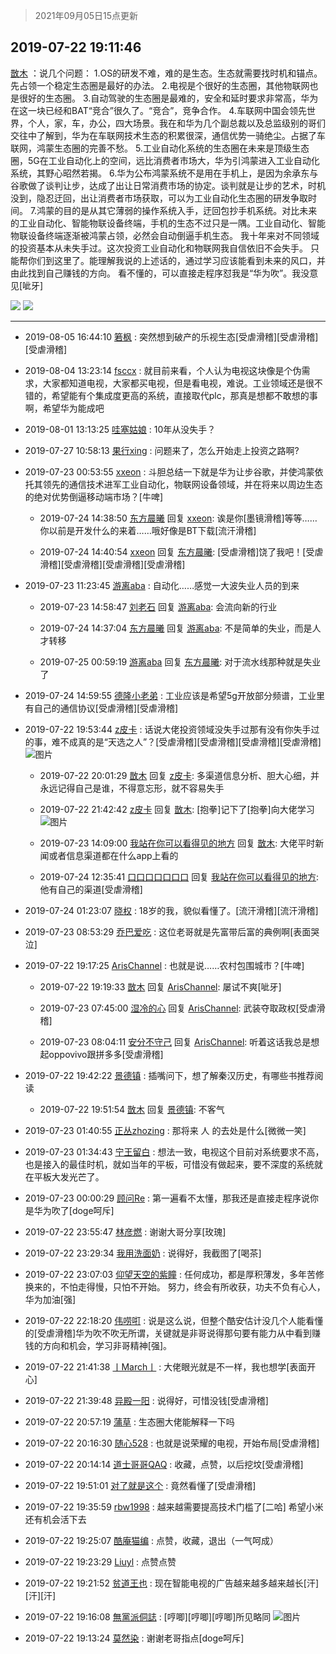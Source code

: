 > 2021年09月05日15点更新
<link rel="stylesheet" href="https://cdn.jsdelivr.net/gh/taotie6/sampleJSON@main/css/photo_show.css">


 ## 2019-07-22 19:11:46 

 [㪚木](https://www.coolapk.com/feed/12873229?shareKey=ZTJlZTZiMmNmNmM2NjEzMTc0YmQ~) ：说几个问题：
1.OS的研发不难，难的是生态。生态就需要找时机和锚点。先占领一个稳定生态圈是最好的办法。
2.电视是个很好的生态圈，其他物联网也是很好的生态圈。
3.自动驾驶的生态圈是最难的，安全和延时要求非常高，华为在这一块已经和BAT“竞合”很久了。“竞合”，竞争合作。<!--break-->
4.车联网中国会领先世界，个人，家，车，办公，四大场景。我在和华为几个副总裁以及总监级别的哥们交往中了解到，华为在车联网技术生态的积累很深，通信优势一骑绝尘。占据了车联网，鸿蒙生态圈的完善不愁。
5.工业自动化系统的生态圈在未来是顶级生态圈，5G在工业自动化上的空间，远比消费者市场大，华为引鸿蒙进入工业自动化系统，其野心昭然若揭。
6.华为公布鸿蒙系统不是用在手机上，是因为余承东与谷歌做了谈判让步，达成了出让日常消费市场的协定。谈判就是让步的艺术，时机没到，隐忍迂回，出让消费者市场获取，可以为工业自动化生态圈的研发争取时间。
7.鸿蒙的目的是从其它薄弱的操作系统入手，迂回包抄手机系统。对比未来的工业自动化、智能物联设备终端，手机的生态不过只是一隅。工业自动化、智能物联设备终端逐渐被鸿蒙占领，必然会自动倒逼手机生态。
我十年来对不同领域的投资基本从未失手过。这次投资工业自动化和物联网我自信依旧不会失手。
只能帮你们到这里了。能理解我说的上述话的，通过学习应该能看到未来的风口，并由此找到自己赚钱的方向。
看不懂的，可以直接走程序怼我是“华为吹”。我没意见[呲牙] 

<div class="album">
<img class="img-item" src="https://image.coolapk.com/feed/2019/0321/17/1081091_1553161535_7781@351x218.gif" />
<img class="img-item" src="https://image.coolapk.com/feed/2018/1201/17/1081091_1543657546_6904@353x200.gif" />
</div>

 ------- 

- 2019-08-05 16:44:10 [箬枫](uid=844564) : 突然想到破产的乐视生态[受虐滑稽][受虐滑稽][受虐滑稽] 

- 2019-08-04 13:23:14 [fsccx](uid=1273712) : 就目前来看，个人认为电视这块像是个伪需求，大家都知道电视，大家都买电视，但是看电视，难说。工业领域还是很不错的，希望能有个集成度更高的系统，直接取代plc，那真是想都不敢想的事啊，希望华为能成吧 

- 2019-08-01 13:13:25 [哇塞姑娘](uid=901703) : 10年从没失手？ 

- 2019-07-27 10:58:13 [果行xing](uid=2409387) : 问题来了，怎么开始走上投资之路啊? 

- 2019-07-23 00:53:55 [xxeon](uid=884334) : 斗胆总结一下就是华为让步谷歌，并使鸿蒙依托其领先的通信技术进军工业自动化，物联网设备领域，并在将来以周边生态的绝对优势倒逼移动端市场？[牛啤] 

    - 2019-07-24 14:38:50 [东方晨曦](uid=620593) 回复 [xxeon](uid=884334): 诶是你[墨镜滑稽]等等……你以前是开发什么的来着……哦好像是BT下载[流汗滑稽] 

    - 2019-07-24 14:40:54 [xxeon](uid=884334) 回复 [东方晨曦](uid=620593): [受虐滑稽]饶了我吧！[受虐滑稽][受虐滑稽][受虐滑稽][受虐滑稽] 

- 2019-07-23 11:23:45 [游离aba](uid=1278872) : 自动化……感觉一大波失业人员的到来 

    - 2019-07-23 14:58:47 [刘老石](uid=2738848) 回复 [游离aba](uid=1278872): 会流向新的行业 

    - 2019-07-24 14:37:04 [东方晨曦](uid=620593) 回复 [游离aba](uid=1278872): 不是简单的失业，而是人才转移 

    - 2019-07-25 00:59:19 [游离aba](uid=1278872) 回复 [东方晨曦](uid=620593): 对于流水线那种就是失业了 

- 2019-07-24 14:59:55 [德隆小老弟](uid=2151427) : 工业应该是希望5g开放部分频谱，工业里有自己的通信协议[受虐滑稽][受虐滑稽] 

- 2019-07-22 19:53:44 [z皮卡](uid=1896403) : 话说大佬投资领域没失手过那有没有你失手过的事，难不成真的是“天选之人”？[受虐滑稽][受虐滑稽][受虐滑稽][受虐滑稽] ![图片](https://image.coolapk.com/feed/2018/1121/20/1014781_1542803433_3571@237x184.gif)

    - 2019-07-22 20:01:29 [㪚木](uid=1081091) 回复 [z皮卡](uid=1896403): 多渠道信息分析、胆大心细，并永远记得自己是谁，不得意忘形，就不容易失手 

    - 2019-07-22 21:42:42 [z皮卡](uid=1896403) 回复 [㪚木](uid=1081091): [抱拳]记下了[抱拳]向大佬学习 ![图片](https://image.coolapk.com/feed/2019/0722/21/1896403_f404b9cf_2961_9261@534x300.jpeg)

    - 2019-07-23 14:09:00 [我站在你可以看得见的地方](uid=1262232) 回复 [㪚木](uid=1081091): 大佬平时新闻或者信息渠道都在什么app上看的 

    - 2019-07-24 12:35:41 [口口口口口口口](uid=842817) 回复 [我站在你可以看得见的地方](uid=1262232): 他有自己的渠道[受虐滑稽] 

- 2019-07-24 01:23:07 [晓权](uid=1863759) : 18岁的我，貌似看懂了。[流汗滑稽][流汗滑稽] 

- 2019-07-23 08:53:29 [乔巴爱吃](uid=927862) : 这位老哥就是先富带后富的典例啊[表面哭泣] 

- 2019-07-22 19:17:25 [ArisChannel](uid=2448608) : 也就是说……农村包围城市？[牛啤] 

    - 2019-07-22 19:19:33 [㪚木](uid=1081091) 回复 [ArisChannel](uid=2448608): 屡试不爽[呲牙] 

    - 2019-07-23 07:45:00 [湿冷的心](uid=1877589) 回复 [ArisChannel](uid=2448608): 武装夺取政权[受虐滑稽] 

    - 2019-07-23 08:04:11 [安分不守己](uid=708582) 回复 [ArisChannel](uid=2448608): 听着这话我总是想起oppovivo跟拼多多[受虐滑稽] 

- 2019-07-22 19:42:22 [景德镇](uid=1948720) : 插嘴问下，想了解秦汉历史，有哪些书推荐阅读 

    - 2019-07-22 19:51:54 [㪚木](uid=1081091) 回复 [景德镇](uid=1948720): 不客气 

- 2019-07-23 01:40:55 [正丛zhozing](uid=1127020) : 那将来 人 的去处是什么[微微一笑] 

- 2019-07-23 01:34:43 [宁王留白](uid=1128987) : 想法一致，电视这个目前对系统要求不高，也是接入的最佳时机，就如当年的平板，可惜没有做起来，要不深度的系统就在平板大发光芒了。 

- 2019-07-23 00:00:29 [顾问Re](uid=886479) : 第一遍看不太懂，那我还是直接走程序说你是华为吹了[doge呵斥] 

- 2019-07-22 23:55:47 [林彦燃](uid=1381815) : 谢谢大哥分享[玫瑰] 

- 2019-07-22 23:29:34 [我用洗面奶](uid=959542) : 说得好，我截图了[喝茶] 

- 2019-07-22 23:07:03 [仰望天空的紫瞳](uid=1157414) : 任何成功，都是厚积薄发，多年苦修换来的，不怕走得慢，只怕不开始。
努力，终会有所收获，功夫不负有心人，华为加油[强] 

- 2019-07-22 22:18:20 [伟唠咑](uid=488448) : 说是这么说，但整个酷安估计没几个人能看懂的[受虐滑稽]华为吹不吹无所谓，关键就是非哥说得那句要有能力从中看到赚钱的方向和机会，学习非哥精神[强]。 

- 2019-07-22 21:41:38 [丨March丨](uid=1139702) : 大佬眼光就是不一样，我也想学[表面开心] 

- 2019-07-22 21:39:48 [异殿一阳](uid=2299273) : 说得好，可惜没钱[受虐滑稽] 

- 2019-07-22 20:57:19 [蒲草](uid=2173541) : 生态圈大佬能解释一下吗 

- 2019-07-22 20:16:30 [随心528](uid=2267102) : 也就是说荣耀的电视，开始布局[受虐滑稽] 

- 2019-07-22 20:14:14 [道士哥哥QAQ](uid=857333) : 收藏，点赞，以后挖坟[受虐滑稽] 

- 2019-07-22 19:51:01 [对了就是这个](uid=1451911) : 竟然看懂了[受虐滑稽] 

- 2019-07-22 19:35:59 [rbw1998](uid=602980) : 越来越需要提高技术门槛了[二哈]  希望小米还有机会活下去 

- 2019-07-22 19:25:07 [酷庵猫编](uid=1755356) : 点赞，收藏，退出（一气呵成） 

- 2019-07-22 19:23:29 [Liuyl](uid=1551402) : 点赞点赞 

- 2019-07-22 19:21:52 [贫道王也](uid=1410999) : 现在智能电视的广告越来越多越来越长[汗][汗][汗] 

- 2019-07-22 19:16:08 [無黨派侗誌](uid=963651) : [哼唧][哼唧][哼唧]所见略同 ![图片](https://image.coolapk.com/feed/2019/0722/19/963651_4165_763@690x391.jpg)

- 2019-07-22 19:13:24 [莫然染](uid=704691) : 谢谢老哥指点[doge呵斥] 

